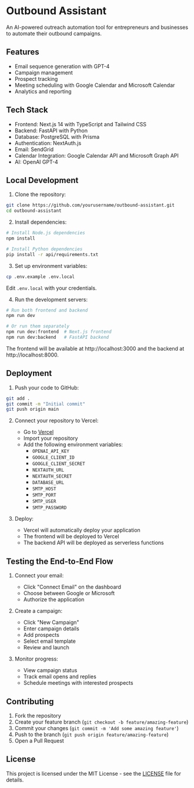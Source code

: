 # Outbound Assistant

An AI-powered outreach automation tool for entrepreneurs and businesses to automate their outbound campaigns.

## Features

- Email sequence generation with GPT-4
- Campaign management
- Prospect tracking
- Meeting scheduling with Google Calendar and Microsoft Calendar
- Analytics and reporting

## Tech Stack

- Frontend: Next.js 14 with TypeScript and Tailwind CSS
- Backend: FastAPI with Python
- Database: PostgreSQL with Prisma
- Authentication: NextAuth.js
- Email: SendGrid
- Calendar Integration: Google Calendar API and Microsoft Graph API
- AI: OpenAI GPT-4

## Local Development

1. Clone the repository:
```bash
git clone https://github.com/yourusername/outbound-assistant.git
cd outbound-assistant
```

2. Install dependencies:
```bash
# Install Node.js dependencies
npm install

# Install Python dependencies
pip install -r api/requirements.txt
```

3. Set up environment variables:
```bash
cp .env.example .env.local
```
Edit `.env.local` with your credentials.

4. Run the development servers:
```bash
# Run both frontend and backend
npm run dev

# Or run them separately
npm run dev:frontend  # Next.js frontend
npm run dev:backend   # FastAPI backend
```

The frontend will be available at http://localhost:3000 and the backend at http://localhost:8000.

## Deployment

1. Push your code to GitHub:
```bash
git add .
git commit -m "Initial commit"
git push origin main
```

2. Connect your repository to Vercel:
   - Go to [Vercel](https://vercel.com)
   - Import your repository
   - Add the following environment variables:
     - `OPENAI_API_KEY`
     - `GOOGLE_CLIENT_ID`
     - `GOOGLE_CLIENT_SECRET`
     - `NEXTAUTH_URL`
     - `NEXTAUTH_SECRET`
     - `DATABASE_URL`
     - `SMTP_HOST`
     - `SMTP_PORT`
     - `SMTP_USER`
     - `SMTP_PASSWORD`

3. Deploy:
   - Vercel will automatically deploy your application
   - The frontend will be deployed to Vercel
   - The backend API will be deployed as serverless functions

## Testing the End-to-End Flow

1. Connect your email:
   - Click "Connect Email" on the dashboard
   - Choose between Google or Microsoft
   - Authorize the application

2. Create a campaign:
   - Click "New Campaign"
   - Enter campaign details
   - Add prospects
   - Select email template
   - Review and launch

3. Monitor progress:
   - View campaign status
   - Track email opens and replies
   - Schedule meetings with interested prospects

## Contributing

1. Fork the repository
2. Create your feature branch (`git checkout -b feature/amazing-feature`)
3. Commit your changes (`git commit -m 'Add some amazing feature'`)
4. Push to the branch (`git push origin feature/amazing-feature`)
5. Open a Pull Request

## License

This project is licensed under the MIT License - see the [LICENSE](LICENSE) file for details.
